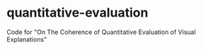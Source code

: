 # quantitative-evaluation
Code for "On The Coherence of Quantitative Evaluation of Visual Explanations"

